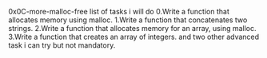 0x0C-more-malloc-free
list of tasks i will do
0.Write a function that allocates memory using malloc.
1.Write a function that concatenates two strings.
2.Write a function that allocates memory for an array, using malloc.
3.Write a function that creates an array of integers.
and two other advanced task i can try but not mandatory.
